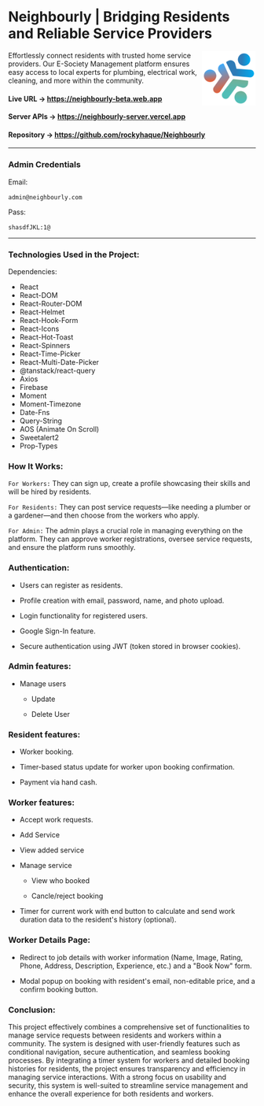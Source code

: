 # Neighbourly | Bridging Residents and Reliable Service Providers

<img src="./neighbourly-client/public/logo.png" align="right" width="110" height="110" />

Effortlessly connect residents with trusted home service providers. Our E-Society Management platform ensures easy access to local experts for plumbing, electrical work, cleaning, and more within the community.




#### Live URL -> https://neighbourly-beta.web.app

#### Server APIs -> https://neighbourly-server.vercel.app

#### Repository -> https://github.com/rockyhaque/Neighbourly


<hr>

### Admin Credentials



Email: 
```
admin@neighbourly.com
```

Pass: 
```
shasdfJKL:1@
```
<hr>

### Technologies Used in the Project:

Dependencies:
- React
- React-DOM 
- React-Router-DOM 
- React-Helmet 
- React-Hook-Form 
- React-Icons 
- React-Hot-Toast 
- React-Spinners 
- React-Time-Picker 
- React-Multi-Date-Picker 
- @tanstack/react-query 
- Axios
- Firebase 
- Moment 
- Moment-Timezone 
- Date-Fns 
- Query-String 
- AOS (Animate On Scroll)
- Sweetalert2 
- Prop-Types 

### How It Works:

`For Workers:` They can sign up, create a profile showcasing their skills and will be hired by residents.

`For Residents:` They can post service requests—like needing a plumber or a gardener—and then choose from the workers who apply.

`For Admin:` The admin plays a crucial role in managing everything on the platform. They can approve worker registrations, oversee service requests, and ensure the platform runs smoothly.

### Authentication:

- Users can register as residents.

- Profile creation with email, password, name, and photo upload.

- Login functionality for registered users.

- Google Sign-In feature.

- Secure authentication using JWT (token stored in browser cookies).

### Admin features:

- Manage users 

    - Update

    - Delete User



### Resident features:

- Worker booking.

- Timer-based status update for worker upon booking confirmation.

- Payment via hand cash.



### Worker features:

- Accept work requests.

- Add Service

- View added service

- Manage service

    - View who booked

    - Cancle/reject booking

- Timer for current work with end button to calculate and send work duration data to the resident's history (optional).


### Worker Details Page:

- Redirect to job details with worker information (Name, Image, Rating, Phone, Address, Description, Experience, etc.) and a "Book Now" form.

- Modal popup on booking with resident's email, non-editable price, and a confirm booking button.


### Conclusion:

This project effectively combines a comprehensive set of functionalities to manage service requests between residents and workers within a community. The system is designed with user-friendly features such as conditional navigation, secure authentication, and seamless booking processes. By integrating a timer system for workers and detailed booking histories for residents, the project ensures transparency and efficiency in managing service interactions. With a strong focus on usability and security, this system is well-suited to streamline service management and enhance the overall experience for both residents and workers.